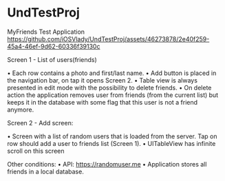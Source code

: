 # UndTestProj

MyFriends Test Application
https://github.com/iOSVlady/UndTestProj/assets/46273878/2e40f259-45a4-46ef-9d62-60336f39130c

Screen 1 - List of users(friends)

• Each row contains a photo and first/last name.
• Add button is placed in the navigation bar, on tap it opens Screen 2.
• Table view is always presented in edit mode with the possibility to delete friends.
• On delete action the application removes user from friends (from the current list) but keeps it in the database with some flag that this user is not a friend anymore.

Screen 2 - Add screen:

• Screen with a list of random users that is loaded from the server. Tap on row should add a user to friends list (Screen 1).
• UITableView has infinite scroll on this screen

Other conditions:
• API: https://randomuser.me
• Application stores all friends in a local database.



